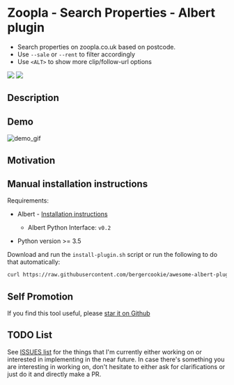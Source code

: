 # Zoopla - Search Properties - Albert plugin

* Search properties on zoopla.co.uk based on postcode.
* Use `--sale` or `--rent` to filter accordingly
* Use `<ALT>` to show more clip/follow-url options

<a href="https://www.codacy.com/app/bergercookie/zoopla-albert-plugin">
<img src="https://api.codacy.com/project/badge/Grade/b0dd386e12754770a8b03e190370b925"/></a>
<a href=https://github.com/bergercookie/zoopla-albert-plugin/blob/master/LICENSE" alt="LICENCE">
<img src="https://img.shields.io/github/license/bergercookie/zoopla-albert-plugin.svg" /></a>

## Description

## Demo

![demo_gif](https://github.com/bergercookie/zoopla-albert-plugin/blob/master/misc/demo.gif)

## Motivation

## Manual installation instructions

Requirements:

- Albert - [Installation instructions](https://albertlauncher.github.io/docs/installing/)
    - Albert Python Interface: ``v0.2``

- Python version >= 3.5

Download and run the ``install-plugin.sh`` script or run the following to do
that automatically:

``````sh
curl https://raw.githubusercontent.com/bergercookie/awesome-albert-plugins/master/plugins/zoopla/install-plugin.sh | bash
``````
## Self Promotion

If you find this tool useful, please [star it on
Github](https://github.com/bergercookie/zoopla-albert-plugin)

## TODO List

See [ISSUES list](https://github.com/bergercookie/zoopla-albert-plugin/issues) for the things
that I'm currently either working on or interested in implementing in the near
future. In case there's something you are interesting in working on, don't
hesitate to either ask for clarifications or just do it and directly make a PR.
